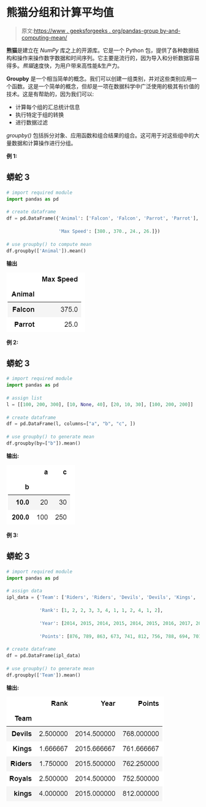 # 熊猫分组和计算平均值

> 原文:[https://www . geeksforgeeks . org/pandas-group by-and-computing-mean/](https://www.geeksforgeeks.org/pandas-groupby-and-computing-mean/)

**熊猫**是建立在 *NumPy* 库之上的开源库。它是一个 Python 包，提供了各种数据结构和操作来操作数字数据和时间序列。它主要是流行的，因为导入和分析数据容易得多。*熊猫*速度快，为用户带来高性能&生产力。

**Groupby** 是一个相当简单的概念。我们可以创建一组类别，并对这些类别应用一个函数。这是一个简单的概念，但却是一项在数据科学中广泛使用的极其有价值的技术。这是有帮助的，因为我们可以:

*   计算每个组的汇总统计信息
*   执行特定于组的转换
*   进行数据过滤

*groupby()* 包括拆分对象、应用函数和组合结果的组合。这可用于对这些组中的大量数据和计算操作进行分组。

**例 1:**

## 蟒蛇 3

```py
# import required module
import pandas as pd

# create dataframe
df = pd.DataFrame({'Animal': ['Falcon', 'Falcon', 'Parrot', 'Parrot'],

                   'Max Speed': [380., 370., 24., 26.]})

# use groupby() to compute mean
df.groupby(['Animal']).mean()
```

**输出**

![](img/efa0e9470a54bfc89f284f869d0b72ba.png)

**例 2:**

## 蟒蛇 3

```py
# import required module
import pandas as pd

# assign list
l = [[100, 200, 300], [10, None, 40], [20, 10, 30], [100, 200, 200]]

# create dataframe
df = pd.DataFrame(l, columns=["a", "b", "c", ])

# use groupby() to generate mean
df.groupby(by=["b"]).mean()
```

**输出:**

![](img/631f14c76f1a30d8436c5758f6e55841.png)

**例 3:**

## 蟒蛇 3

```py
# import required module
import pandas as pd

# assign data
ipl_data = {'Team': ['Riders', 'Riders', 'Devils', 'Devils', 'Kings',  'kings', 'Kings', 'Kings', 'Riders', 'Royals', 'Royals', 'Riders'],

            'Rank': [1, 2, 2, 3, 3, 4, 1, 1, 2, 4, 1, 2],

            'Year': [2014, 2015, 2014, 2015, 2014, 2015, 2016, 2017, 2016, 2014, 2015, 2017],

            'Points': [876, 789, 863, 673, 741, 812, 756, 788, 694, 701, 804, 690]}

# create dataframe
df = pd.DataFrame(ipl_data)

# use groupby() to generate mean
df.groupby(['Team']).mean()
```

**输出:**

![](img/9876dedfb579dccde9ac850d7734edf1.png)
